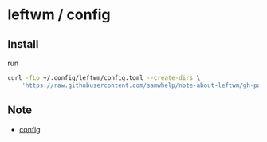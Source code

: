 
# leftwm / config


## Install

run

``` sh
curl -fLo ~/.config/leftwm/config.toml --create-dirs \
	'https://raw.githubusercontent.com/samwhelp/note-about-leftwm/gh-pages/_demo/config/main/config/leftwm/config.toml'
```


## Note

* [config](https://samwhelp.github.io/note-about-leftwm/read/config.html)
